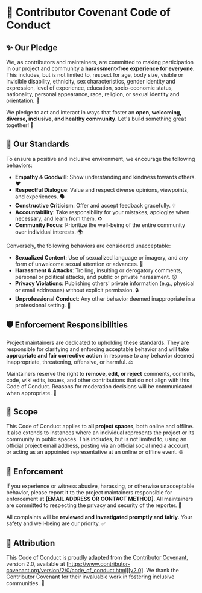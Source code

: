 # 📜 Contributor Covenant Code of Conduct

## ✨ Our Pledge

We, as contributors and maintainers, are committed to making participation in our project and community a **harassment-free experience for everyone**. This includes, but is not limited to, respect for age, body size, visible or invisible disability, ethnicity, sex characteristics, gender identity and expression, level of experience, education, socio-economic status, nationality, personal appearance, race, religion, or sexual identity and orientation. 🌈

We pledge to act and interact in ways that foster an **open, welcoming, diverse, inclusive, and healthy community**. Let's build something great together! 🤝

## 🌟 Our Standards

To ensure a positive and inclusive environment, we encourage the following behaviors:

*   **Empathy & Goodwill**: Show understanding and kindness towards others. ❤️
*   **Respectful Dialogue**: Value and respect diverse opinions, viewpoints, and experiences. 🗣️
*   **Constructive Criticism**: Offer and accept feedback gracefully. 💡
*   **Accountability**: Take responsibility for your mistakes, apologize when necessary, and learn from them. ♻️
*   **Community Focus**: Prioritize the well-being of the entire community over individual interests. 🌍

Conversely, the following behaviors are considered unacceptable:

*   **Sexualized Content**: Use of sexualized language or imagery, and any form of unwelcome sexual attention or advances. 🚫
*   **Harassment & Attacks**: Trolling, insulting or derogatory comments, personal or political attacks, and public or private harassment. 😠
*   **Privacy Violations**: Publishing others' private information (e.g., physical or email addresses) without explicit permission. 🔒
*   **Unprofessional Conduct**: Any other behavior deemed inappropriate in a professional setting. 🚨

## 🛡️ Enforcement Responsibilities

Project maintainers are dedicated to upholding these standards. They are responsible for clarifying and enforcing acceptable behavior and will take **appropriate and fair corrective action** in response to any behavior deemed inappropriate, threatening, offensive, or harmful. ⚖️

Maintainers reserve the right to **remove, edit, or reject** comments, commits, code, wiki edits, issues, and other contributions that do not align with this Code of Conduct. Reasons for moderation decisions will be communicated when appropriate. 💬

## 📏 Scope

This Code of Conduct applies to **all project spaces**, both online and offline. It also extends to instances where an individual represents the project or its community in public spaces. This includes, but is not limited to, using an official project email address, posting via an official social media account, or acting as an appointed representative at an online or offline event. 🌐

## 🚨 Enforcement

If you experience or witness abusive, harassing, or otherwise unacceptable behavior, please report it to the project maintainers responsible for enforcement at **[EMAIL ADDRESS OR CONTACT METHOD]**. All maintainers are committed to respecting the privacy and security of the reporter. 📧

All complaints will be **reviewed and investigated promptly and fairly**. Your safety and well-being are our priority. ✅

## 🙏 Attribution

This Code of Conduct is proudly adapted from the [Contributor Covenant][homepage], version 2.0, available at [https://www.contributor-covenant.org/version/2/0/code_of_conduct.html][v2.0]. We thank the Contributor Covenant for their invaluable work in fostering inclusive communities. 💖

[homepage]: https://www.contributor-covenant.org
[v2.0]: https://www.contributor-covenant.org/version/2/0/code_of_conduct.html